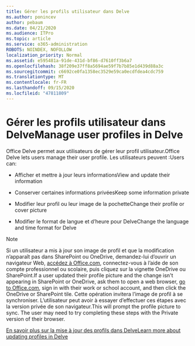 ```yaml
---
title: Gérer les profils utilisateur dans Delve
ms.author: ponincev
author: pebaum
ms.date: 04/21/2020
ms.audience: ITPro
ms.topic: article
ms.service: o365-administration
ROBOTS: NOINDEX, NOFOLLOW
localization_priority: Normal
ms.assetid: e595481a-91de-431d-bf86-d7610ff3b6a7
ms.openlocfilehash: 38f209e37ff8a5694ae59f7b7b85e1d439d88a3c
ms.sourcegitcommit: c6692ce0fa1358ec3529e59ca0ecdfdea4cdc759
ms.translationtype: MT
ms.contentlocale: fr-FR
ms.lasthandoff: 09/15/2020
ms.locfileid: "47811809"
---
```

# <a name="manage-user-profiles-in-delve"></a><span data-ttu-id="7842e-102">Gérer les profils utilisateur dans Delve</span><span class="sxs-lookup"><span data-stu-id="7842e-102">Manage user profiles in Delve</span></span>

<span data-ttu-id="7842e-103">Office Delve permet aux utilisateurs de gérer leur profil utilisateur.</span><span class="sxs-lookup"><span data-stu-id="7842e-103">Office Delve lets users manage their user profile.</span></span> <span data-ttu-id="7842e-104">Les utilisateurs peuvent :</span><span class="sxs-lookup"><span data-stu-id="7842e-104">Users can:</span></span>
  
- <span data-ttu-id="7842e-105">Afficher et mettre à jour leurs informations</span><span class="sxs-lookup"><span data-stu-id="7842e-105">View and update their information</span></span>
    
- <span data-ttu-id="7842e-106">Conserver certaines informations privées</span><span class="sxs-lookup"><span data-stu-id="7842e-106">Keep some information private</span></span>
    
- <span data-ttu-id="7842e-107">Modifier leur profil ou leur image de la pochette</span><span class="sxs-lookup"><span data-stu-id="7842e-107">Change their profile or cover picture</span></span>
    
- <span data-ttu-id="7842e-108">Modifier le format de langue et d’heure pour Delve</span><span class="sxs-lookup"><span data-stu-id="7842e-108">Change the language and time format for Delve</span></span>
    
> [!NOTE]
> <span data-ttu-id="7842e-109">Si un utilisateur a mis à jour son image de profil et que la modification n’apparaît pas dans SharePoint ou OneDrive, demandez-lui d’ouvrir un navigateur Web, [accédez à Office.com](https://www.office.com), connectez-vous à l’aide de son compte professionnel ou scolaire, puis cliquez sur la vignette OneDrive ou SharePoint.</span><span class="sxs-lookup"><span data-stu-id="7842e-109">If a user updated their profile picture and the change isn't appearing in SharePoint or OneDrive, ask them to open a web browser, [go to Office.com](https://www.office.com), sign in with their work or school account, and then click the OneDrive or SharePoint tile.</span></span> <span data-ttu-id="7842e-110">Cette opération invitera l’image de profil à se synchroniser. L’utilisateur peut avoir à essayer d’effectuer ces étapes avec la version privée de son navigateur.</span><span class="sxs-lookup"><span data-stu-id="7842e-110">This will prompt the profile picture to sync. The user may need to try completing these steps with the Private version of their browser.</span></span> 
  
[<span data-ttu-id="7842e-111">En savoir plus sur la mise à jour des profils dans Delve</span><span class="sxs-lookup"><span data-stu-id="7842e-111">Learn more about updating profiles in Delve</span></span>](https://go.microsoft.com/fwlink/?linkid=735070)
  

